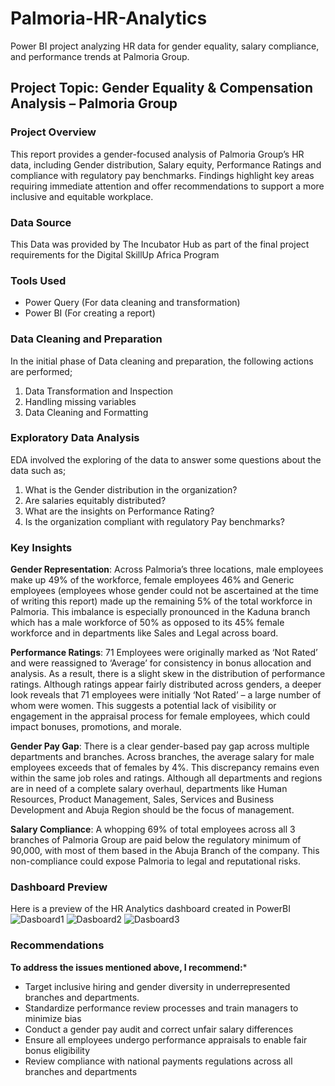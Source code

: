 # Palmoria-HR-Analytics
Power BI project analyzing HR data for gender equality, salary compliance, and performance trends at Palmoria Group.

## Project Topic: Gender Equality & Compensation Analysis – Palmoria Group

### Project Overview
This report provides a gender-focused analysis of Palmoria Group’s HR data, including Gender distribution, Salary equity, Performance Ratings and compliance with regulatory pay benchmarks. Findings highlight key areas requiring immediate attention and offer recommendations to support a more inclusive and equitable workplace.

### Data Source
This Data was provided by The Incubator Hub as part of the final project requirements for the Digital SkillUp Africa Program

### Tools Used
- Power Query (For data cleaning and transformation)
- Power BI (For creating a report)

### Data Cleaning and Preparation
In the initial phase of Data cleaning and preparation, the following actions are performed;
1. Data Transformation and Inspection
2. Handling missing variables
3. Data Cleaning and Formatting

### Exploratory Data Analysis
EDA involved the exploring of the data to answer some questions about the data such as;
1. What is the Gender distribution in the organization?
2. Are salaries equitably distributed?
3. What are the insights on Performance Rating?
4. Is the organization compliant with regulatory Pay benchmarks?

### Key Insights
**Gender Representation**: Across Palmoria’s three locations, male employees make up 49% of the workforce, female employees 46% and Generic employees (employees whose gender could not be ascertained at the time of writing this report) made up the remaining 5% of the total workforce in Palmoria. This imbalance is especially pronounced in the Kaduna branch which has a male workforce of 50% as opposed to its 45% female workforce and in departments like Sales and Legal across board. 

**Performance Ratings**: 71 Employees were originally marked as ‘Not Rated’ and were reassigned to ‘Average’ for consistency in bonus allocation and analysis. As a result, there is a slight skew in the distribution of performance ratings. Although ratings appear fairly distributed across genders, a deeper look reveals that 71 employees were initially ‘Not Rated’ – a large number of whom were women. This suggests a potential lack of visibility or engagement in the appraisal process for female employees, which could impact bonuses, promotions, and morale.

**Gender Pay Gap**: There is a clear gender-based pay gap across multiple departments and branches. Across branches, the average salary for male employees exceeds that of females by 4%. This discrepancy remains even within the same job roles and ratings. Although all departments and regions are in need of a complete salary overhaul, departments like Human Resources, Product Management, Sales, Services and Business Development and Abuja Region should be the focus of management.

**Salary Compliance**: A whopping 69% of total employees across all 3 branches of Palmoria Group are paid below the regulatory minimum of 90,000, with most of them based in the Abuja Branch of the company. This non-compliance could expose Palmoria to legal and reputational risks.

### Dashboard Preview
Here is a preview of the HR Analytics dashboard created in PowerBI
![Dasboard1](https://github.com/user-attachments/assets/116da0fa-1953-4f8e-a0c6-0e1491d06225)
![Dasboard2](https://github.com/user-attachments/assets/11fd67d7-89e0-464f-96ef-6940201cc845)
![Dasboard3](https://github.com/user-attachments/assets/419c7a65-1f19-4685-9c4f-aded8f28a418)

### Recommendations
**To address the issues mentioned above, I recommend:***
- Target inclusive hiring and gender diversity in underrepresented branches and departments.
- Standardize performance review processes and train managers to minimize bias
- Conduct a gender pay audit and correct unfair salary differences
- Ensure all employees undergo performance appraisals to enable fair bonus eligibility
- Review compliance with national payments regulations across all branches and departments






